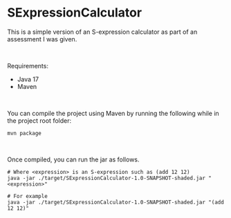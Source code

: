 # SExpressionCalculator
This is a simple version of an S-expression calculator as part of an assessment I was given.

<br>

Requirements: 
* Java 17
* Maven

<br>

You can compile the project using Maven by running the following while in the project root folder:
```shell
mvn package
```

<br>


Once compiled, you can run the jar as follows.
```shell
# Where <expression> is an S-expression such as (add 12 12)
java -jar ./target/SExpressionCalculator-1.0-SNAPSHOT-shaded.jar "<expression>"

# For example
java -jar ./target/SExpressionCalculator-1.0-SNAPSHOT-shaded.jar "(add 12 12)"
```

